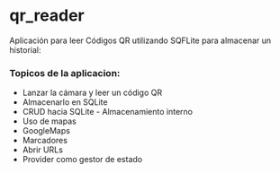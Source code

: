 # qr_reader

Aplicación para leer Códigos QR utilizando SQFLite para almacenar un historial:

### Topicos de la aplicacion: 
- Lanzar la cámara y leer un código QR
- Almacenarlo en SQLite
- CRUD hacia SQLite - Almacenamiento interno
- Uso de mapas
- GoogleMaps
- Marcadores
- Abrir URLs
- Provider como gestor de estado


